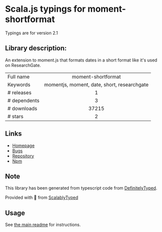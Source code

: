 
# Scala.js typings for moment-shortformat

Typings are for version 2.1

## Library description:
An extension to moment.js that formats dates in a short format like it's used on ResearchGate.

|                    |                 |
| ------------------ | :-------------: |
| Full name          | moment-shortformat |
| Keywords           | momentjs, moment, date, short, researchgate |
| # releases         | 1 |
| # dependents       | 3 |
| # downloads        | 37215 |
| # stars            | 2 |

## Links
- [Homepage](https://github.com/researchgate/moment-shortformat#readme)
- [Bugs](https://github.com/researchgate/moment-shortformat/issues)
- [Repository](https://github.com/researchgate/moment-shortformat)
- [Npm](https://www.npmjs.com/package/moment-shortformat)
    


## Note
This library has been generated from typescript code from [DefinitelyTyped](https://definitelytyped.org).

Provided with :purple_heart: from [ScalablyTyped](https://github.com/oyvindberg/ScalablyTyped)

## Usage
See [the main readme](../../readme.md) for instructions.


